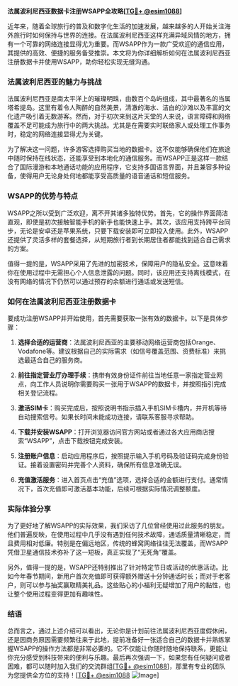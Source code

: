 **法属波利尼西亚数据卡注册WSAPP全攻略[[TG💪+ @esim1088](https://t.me/s/esim1088)]**

近年来，随着全球旅行的普及和数字化生活的加速发展，越来越多的人开始关注海外旅行时如何保持与世界的连接。在法属波利尼西亚这样充满异域风情的地方，拥有一个可靠的网络连接显得尤为重要。而WSAPP作为一款广受欢迎的通信应用，其提供的高效、便捷的服务备受推崇。本文将为你详细解析如何在法属波利尼西亚注册数据卡并使用WSAPP，助你轻松实现无缝沟通。

### 法属波利尼西亚的魅力与挑战

法属波利尼西亚是南太平洋上的璀璨明珠，由数百个岛屿组成，其中最著名的当属塔希提岛。这里有着令人陶醉的自然美景，清澈的海水、洁白的沙滩以及丰富的文化遗产吸引着无数游客。然而，对于初次来到这片天堂的人来说，语言障碍和网络覆盖不足可能成为旅行中的两大挑战。尤其是在需要实时联络家人或处理工作事务时，稳定的网络连接显得尤为关键。

为了解决这一问题，许多游客选择购买当地的数据卡。这不仅能够确保他们在旅途中随时保持在线状态，还能享受到本地化的通信服务。而WSAPP正是这样一款结合了国际漫游和本地通话功能的应用程序，它支持多国语言界面，并且兼容多种设备，使得用户无论身处何地都能享受高质量的语音通话和短信服务。

### WSAPP的优势与特点

WSAPP之所以受到广泛欢迎，离不开其诸多独特优势。首先，它的操作界面简洁直观，即使是初次接触智能手机的新手也能快速上手。其次，该应用支持跨平台同步，无论是安卓还是苹果系统，只要下载安装即可立即投入使用。此外，WSAPP还提供了灵活多样的套餐选择，从短期旅行者到长期居住者都能找到适合自己需求的方案。

值得一提的是，WSAPP采用了先进的加密技术，保障用户的隐私安全。这意味着你在使用过程中无需担心个人信息泄露的问题。同时，该应用还支持离线模式，在没有网络的情况下仍然可以通过预存的余额进行通话或发送短信。

### 如何在法属波利尼西亚注册数据卡

要成功注册WSAPP并开始使用，首先需要获取一张有效的数据卡。以下是具体步骤：

1. **选择合适的运营商**：法属波利尼西亚的主要移动网络运营商包括Orange、Vodafone等。建议根据自己的实际需求（如信号覆盖范围、资费标准）来挑选最适合自己的服务商。
   
2. **前往指定营业厅办理手续**：携带有效身份证件前往当地任意一家指定营业网点，向工作人员说明你需要购买一张用于WSAPP的数据卡，并按照指引完成相关登记流程。

3. **激活SIM卡**：购买完成后，按照说明书指示插入手机SIM卡槽内，并开机等待自动搜索信号。如果长时间未能成功连接，请联系客服寻求帮助。

4. **下载并安装WSAPP**：打开浏览器访问官方网站或者通过各大应用商店搜索“WSAPP”，点击下载按钮完成安装。

5. **注册账户信息**：启动应用程序后，按照提示输入手机号码及验证码完成身份验证。接着设置密码并完善个人资料，确保所有信息准确无误。

6. **充值激活服务**：进入首页点击“充值”选项，选择合适的金额进行支付。通常情况下，首次充值即可激活基本功能，后续可根据实际情况调整额度。

### 实际体验分享

为了更好地了解WSAPP的实际效果，我们采访了几位曾经使用过此服务的朋友。他们普遍反映，在使用过程中几乎没有遇到任何技术故障，通话质量清晰稳定，而且费用相对低廉。特别是在偏远地区，传统的蜂窝网络往往无法覆盖，而WSAPP凭借卫星通信技术弥补了这一短板，真正实现了“无死角”覆盖。

另外，值得一提的是，WSAPP还特别推出了针对特定节日或活动的优惠活动。比如今年春节期间，新用户首次充值即可获得额外赠送十分钟通话时长；而对于老客户，则可以参与抽奖赢取精美礼品。这些贴心的小福利无疑增加了用户的黏性，也让整个使用过程变得更加有趣味性。

### 结语

总而言之，通过上述介绍可以看出，无论你是计划前往法属波利尼西亚度假休闲，还是因商务原因需要频繁往来于此地，提前准备好一张适合自己的数据卡并熟练掌握WSAPP的操作方法都是非常必要的。它不仅能让你随时随地保持联系，更能让你充分感受到科技带来的便利与乐趣。最后再次强调一下，如果您有任何疑问或者困难，都可以随时加入我们的交流群组[[TG💪+ @esim1088](https://t.me/s/esim1088)]，那里有专业的团队为您提供全方位的支持！[[TG💪+ @esim1088](https://t.me/s/esim1088) ![Image](https://i.postimg.cc/4NQfJmqS/Snipaste-2025-05-13-00-14-12.png)]